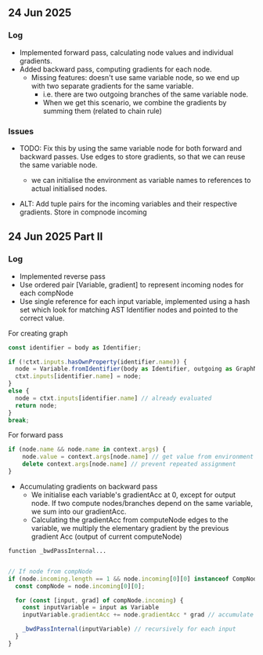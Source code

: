 ## 24 Jun 2025
### Log
- Implemented forward pass, calculating node values and individual gradients.
- Added backward pass, computing gradients for each node.
  - Missing features: doesn't use same variable node, so we end up with two separate gradients for the same variable.
    - i.e. there are two outgoing branches of the same variable node.
    - When we get this scenario, we combine the gradients by summing them (related to chain rule)

### Issues
  - TODO: Fix this by using the same variable node for both forward and backward passes. Use edges to store gradients, so that we can reuse the same variable node.
    - we can initialise the environment as variable names to references to actual initialised nodes.

  - ALT: Add tuple pairs for the incoming variables and their respective gradients. Store in compnode incoming


## 24 Jun 2025 Part II
### Log
- Implemented reverse pass
- Use ordered pair [Variable, gradient] to represent incoming nodes for each compNode
- Use single reference for each input variable, implemented using a hash set which look for matching AST Identifier nodes and pointed to the correct value.

For creating graph
```ts
const identifier = body as Identifier;

if (!ctxt.inputs.hasOwnProperty(identifier.name)) {
  node = Variable.fromIdentifier(body as Identifier, outgoing as GraphNode);
  ctxt.inputs[identifier.name] = node;
}
else {
  node = ctxt.inputs[identifier.name] // already evaluated
  return node;
}
break;
```

For forward pass
```ts
if (node.name && node.name in context.args) {
    node.value = context.args[node.name] // get value from environment
    delete context.args[node.name] // prevent repeated assignment
}
```

- Accumulating gradients on backward pass
  - We initialise each variable's gradientAcc at 0, except for output node. If two compute nodes/branches depend on the same variable, we sum into our gradientAcc.
  - Calculating the gradientAcc from computeNode edges to the variable, we multiply the elementary gradient by the previous gradient Acc (output of current computeNode)

`function _bwdPassInternal...`

```ts

// If node from compNode
if (node.incoming.length == 1 && node.incoming[0][0] instanceof CompNode) {
  const compNode = node.incoming[0][0];

  for (const [input, grad] of compNode.incoming) {
    const inputVariable = input as Variable
    inputVariable.gradientAcc += node.gradientAcc * grad // accumulate gradients backward

    _bwdPassInternal(inputVariable) // recursively for each input
  }
}
```

